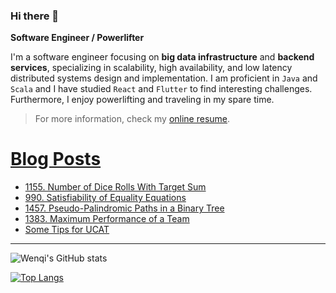 ### Hi there 👋

**Software Engineer / Powerlifter**

I'm a software engineer focusing on **big data infrastructure** and **backend services**, specializing in scalability, high availability, and low latency distributed systems design and implementation. 
I am proficient in `Java` and `Scala` and I have studied `React` and `Flutter` to find interesting challenges.
Furthermore, I enjoy powerlifting and traveling in my spare time.


> For more information, check my [online resume](https://jiangwenqi.info/).

# [Blog Posts](https://www.dev.to/jiangwenqi)
<!-- BLOG-POST-LIST:START -->
- [1155. Number of Dice Rolls With Target Sum](https://dev.to/jiangwenqi/1155-number-of-dice-rolls-with-target-sum-m5h)
- [990. Satisfiability of Equality Equations](https://dev.to/jiangwenqi/990-satisfiability-of-equality-equations-4f2k)
- [1457. Pseudo-Palindromic Paths in a Binary Tree](https://dev.to/jiangwenqi/1457-pseudo-palindromic-paths-in-a-binary-tree-jj0)
- [1383. Maximum Performance of a Team](https://dev.to/jiangwenqi/1383-maximum-performance-of-a-team-2ee2)
- [Some Tips for UCAT](https://dev.to/jiangwenqi/some-tips-for-ucat-3f3k)
<!-- BLOG-POST-LIST:END -->


---

![Wenqi's GitHub stats](https://github-readme-stats.vercel.app/api?username=jiangwenqi&show_icons=true&count_private=true)

[![Top Langs](https://github-readme-stats.vercel.app/api/top-langs/?username=jiangwenqi&layout=compact)](https://github.com/jiangwenqi/github-readme-stats)
